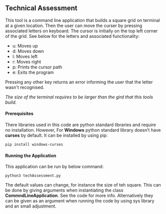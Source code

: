 
## Technical Assessment

This tool is a command line application that builds a square grid on terminal at a given location. Then the user can
move the curser by pressing associated letters on keyboard. The cursor is initially on the top left corner of the grid.
See below for the letters and associated functionality:

- u: Moves up
- d: Moves down
- l: Moves left
- r: Moves right
- p: Prints the cursor path
- e: Exits the program

Pressing any other key returns an error informing the user that the letter wasn't recognised.

*The size of the terminal requires to be larger than the gird that this tools build.*

#### Prerequisites

There libraries used in this code are python standard libraries and require no installation. However, For **Windows**
python standard library doesn’t have **curses** by default. It can be installed by using pip:

```pip install windows-curses```


#### Running the Application

This application can be run by below command:

```python3 techAssessment.py```

The default values can change, for instance the size of teh square. This can be done by giving arguments when
instantiating the class **CommndLineApplication**. See the code for more info.
Alternatively they can be given as an argument when running the code by using sys library and an small adjustment.